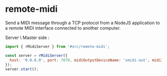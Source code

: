 # remote-midi

Send a MIDI message through a TCP protocol from a NodeJS application to a remote MIDI interface connected to another computer.

Server \ Master side :
```javascript
import { rMidiServer } from '#src/remote-midi';

const server = rMidiServer({
  host: '0.0.0.0', port: 7070, midiOutputDeviceName: 'vmidi-out', midiInputDeviceName: 'vmidi-in',
});
server.start();
```
